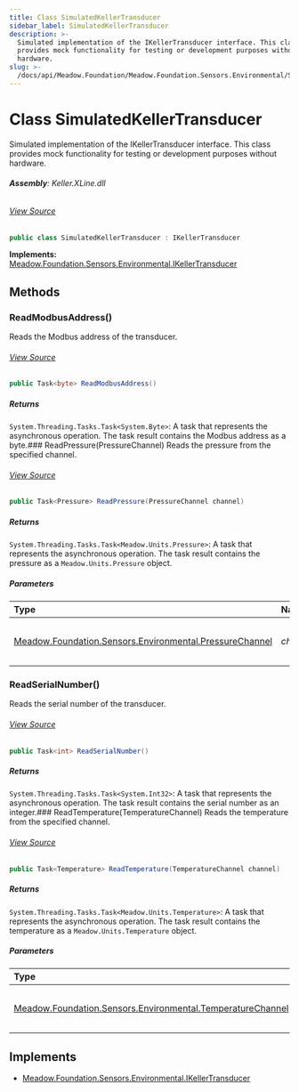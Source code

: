 ```yaml
---
title: Class SimulatedKellerTransducer
sidebar_label: SimulatedKellerTransducer
description: >-
  Simulated implementation of the IKellerTransducer interface. This class
  provides mock functionality for testing or development purposes without
  hardware.
slug: >-
  /docs/api/Meadow.Foundation/Meadow.Foundation.Sensors.Environmental/SimulatedKellerTransducer
---
```

# Class SimulatedKellerTransducer
Simulated implementation of the IKellerTransducer interface.
This class provides mock functionality for testing or development purposes without hardware.

###### **Assembly**: Keller.XLine.dll
###### [View Source](https://github.com/WildernessLabs/Meadow.Foundation.git/blob/develop/Source/Meadow.Foundation.Peripherals/Sensors.Environmental.Keller.XLine/Driver/Drivers/SimulatedKellerTransducer.cs#L10)
```csharp title="Declaration"
public class SimulatedKellerTransducer : IKellerTransducer
```
**Implements:**  
[Meadow.Foundation.Sensors.Environmental.IKellerTransducer](../Meadow.Foundation.Sensors.Environmental/IKellerTransducer)

## Methods
### ReadModbusAddress()
Reads the Modbus address of the transducer.
###### [View Source](https://github.com/WildernessLabs/Meadow.Foundation.git/blob/develop/Source/Meadow.Foundation.Peripherals/Sensors.Environmental.Keller.XLine/Driver/Drivers/SimulatedKellerTransducer.cs#L17)
```csharp title="Declaration"
public Task<byte> ReadModbusAddress()
```

##### Returns

`System.Threading.Tasks.Task<System.Byte>`: A task that represents the asynchronous operation. 
    The task result contains the Modbus address as a byte.### ReadPressure(PressureChannel)
Reads the pressure from the specified channel.
###### [View Source](https://github.com/WildernessLabs/Meadow.Foundation.git/blob/develop/Source/Meadow.Foundation.Peripherals/Sensors.Environmental.Keller.XLine/Driver/Drivers/SimulatedKellerTransducer.cs#L28)
```csharp title="Declaration"
public Task<Pressure> ReadPressure(PressureChannel channel)
```

##### Returns

`System.Threading.Tasks.Task<Meadow.Units.Pressure>`: A task that represents the asynchronous operation. 
    The task result contains the pressure as a `Meadow.Units.Pressure` object.
##### Parameters

| Type | Name | Description |
|:--- |:--- |:--- |
| [Meadow.Foundation.Sensors.Environmental.PressureChannel](../Meadow.Foundation.Sensors.Environmental/PressureChannel) | *channel* | The pressure channel to read from. |

### ReadSerialNumber()
Reads the serial number of the transducer.
###### [View Source](https://github.com/WildernessLabs/Meadow.Foundation.git/blob/develop/Source/Meadow.Foundation.Peripherals/Sensors.Environmental.Keller.XLine/Driver/Drivers/SimulatedKellerTransducer.cs#L38)
```csharp title="Declaration"
public Task<int> ReadSerialNumber()
```

##### Returns

`System.Threading.Tasks.Task<System.Int32>`: A task that represents the asynchronous operation. 
    The task result contains the serial number as an integer.### ReadTemperature(TemperatureChannel)
Reads the temperature from the specified channel.
###### [View Source](https://github.com/WildernessLabs/Meadow.Foundation.git/blob/develop/Source/Meadow.Foundation.Peripherals/Sensors.Environmental.Keller.XLine/Driver/Drivers/SimulatedKellerTransducer.cs#L49)
```csharp title="Declaration"
public Task<Temperature> ReadTemperature(TemperatureChannel channel)
```

##### Returns

`System.Threading.Tasks.Task<Meadow.Units.Temperature>`: A task that represents the asynchronous operation. 
    The task result contains the temperature as a `Meadow.Units.Temperature` object.
##### Parameters

| Type | Name | Description |
|:--- |:--- |:--- |
| [Meadow.Foundation.Sensors.Environmental.TemperatureChannel](../Meadow.Foundation.Sensors.Environmental/TemperatureChannel) | *channel* | The temperature channel to read from. |


## Implements

* [Meadow.Foundation.Sensors.Environmental.IKellerTransducer](../Meadow.Foundation.Sensors.Environmental/IKellerTransducer)
